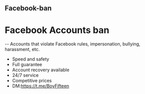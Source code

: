 ## Facebook-ban
# Facebook Accounts ban 
-- Accounts that violate Facebook rules, impersonation, bullying, harassment, etc. 
- Speed and safety 
- Full guarantee
- Account recovery available 
- 24/7 service
- Competitive prices
- DM:https://t.me/BoyFifteen
 
